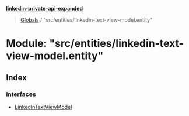 **[linkedin-private-api-expanded](../README.md)**

> [Globals](../globals.md) / "src/entities/linkedin-text-view-model.entity"

# Module: "src/entities/linkedin-text-view-model.entity"

## Index

### Interfaces

* [LinkedInTextViewModel](../interfaces/_src_entities_linkedin_text_view_model_entity_.linkedintextviewmodel.md)
